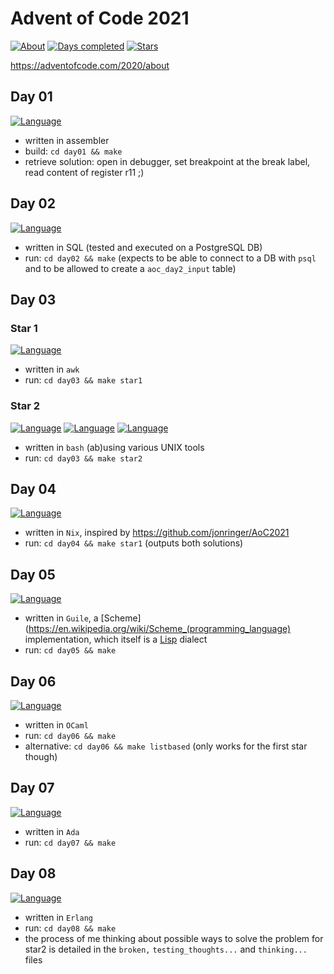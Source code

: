 # Advent of Code 2021

[![About](https://img.shields.io/badge/Advent%20of%20Code%20🎄-2021-brightgreen)](https://adventofcode.com/2021/about)
[![Days completed](https://img.shields.io/badge/day%20📅-13-blue)](https://adventofcode.com/2021)
[![Stars](https://img.shields.io/badge/stars%20⭐-17-yellow)](https://adventofcode.com/2021/stats)

https://adventofcode.com/2020/about

## Day 01
[![Language](https://img.shields.io/badge/Language-asm-yellowgreen)](https://en.wikipedia.org/wiki/GNU_Assembler)

- written in assembler
- build: `cd day01 && make`
- retrieve solution: open in debugger, set breakpoint at the break label, read content of register r11 ;)

## Day 02
[![Language](https://img.shields.io/badge/Language-sql-yellowgreen)](https://www.postgresql.org)

- written in SQL (tested and executed on a PostgreSQL DB)
- run: `cd day02 && make` (expects to be able to connect to a DB with `psql` and to be allowed to create a `aoc_day2_input` table)

## Day 03

### Star 1
[![Language](https://img.shields.io/badge/Language-awk-yellowgreen)](https://en.wikipedia.org/wiki/AWK)

- written in `awk`
- run: `cd day03 && make star1`

### Star 2
[![Language](https://img.shields.io/badge/Language-bash-yellowgreen)](https://www.gnu.org/software/bash/)
[![Language](https://img.shields.io/badge/Language-grep-yellowgreen)](https://www.gnu.org/software/grep/)
[![Language](https://img.shields.io/badge/Language-coreutils-yellowgreen)](https://www.gnu.org/software/coreutils/)

- written in `bash` (ab)using various UNIX tools
- run: `cd day03 && make star2`

## Day 04
[![Language](https://img.shields.io/badge/Language-nix-yellowgreen)](https://nixos.org/)

- written in `Nix`, inspired by https://github.com/jonringer/AoC2021
- run: `cd day04 && make star1` (outputs both solutions)

## Day 05
[![Language](https://img.shields.io/badge/Language-Guile-yellowgreen)](https://www.gnu.org/software/guile/)

- written in `Guile`, a [Scheme](https://en.wikipedia.org/wiki/Scheme_(programming_language) implementation, which itself is a [Lisp](https://en.wikipedia.org/wiki/Lisp_(programming_language)) dialect 
- run: `cd day05 && make` 

## Day 06
[![Language](https://img.shields.io/badge/Language-OCaml-yellowgreen)](https://ocaml.org/)

- written in `OCaml`
- run: `cd day06 && make`
- alternative: `cd day06 && make listbased` (only works for the first star though)

## Day 07
[![Language](https://img.shields.io/badge/Language-Ada-yellowgreen)](https://www.adaic.org/)

- written in `Ada`
- run: `cd day07 && make`

## Day 08
[![Language](https://img.shields.io/badge/Language-Erlang-yellowgreen)](https://www.erlang.org/)

- written in `Erlang`
- run: `cd day08 && make`
- the process of me thinking about possible ways to solve the problem for star2 is detailed in the `broken,` `testing_thoughts...` and `thinking...` files 
